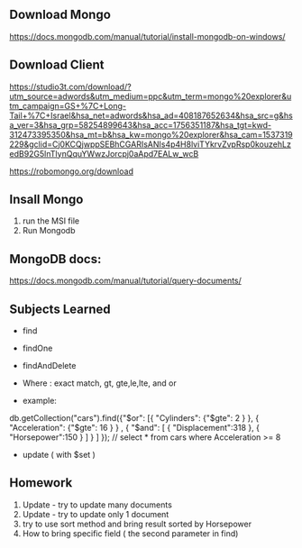 ## Download Mongo

https://docs.mongodb.com/manual/tutorial/install-mongodb-on-windows/



## Download Client

https://studio3t.com/download/?utm_source=adwords&utm_medium=ppc&utm_term=mongo%20explorer&utm_campaign=GS+%7C+Long-Tail+%7C+Israel&hsa_net=adwords&hsa_ad=408187652634&hsa_src=g&hsa_ver=3&hsa_grp=58254899643&hsa_acc=1756351187&hsa_tgt=kwd-312473395350&hsa_mt=b&hsa_kw=mongo%20explorer&hsa_cam=1537319229&gclid=Cj0KCQjwppSEBhCGARIsANIs4p4H8lviTYkrvZvpRsp0kouzehLzedB92G5lnTlynQquYWwzJorcpj0aApd7EALw_wcB

https://robomongo.org/download


## Insall Mongo
1. run the MSI file
2. Run Mongodb 



## MongoDB docs:
https://docs.mongodb.com/manual/tutorial/query-documents/



## Subjects Learned
- find
- findOne
- findAndDelete
- Where : exact match, gt, gte,le,lte, and or

- example:

db.getCollection("cars").find({"$or": [{ "Cylinders": {"$gte": 2  } }, 
     { "Acceleration": {"$gte": 16  } } , { "$and": [  { "Displacement":318 },
         { "Horsepower":150 }  ] } ]  }); // select * from cars where Acceleration >= 8 



- update ( with $set )


## Homework

1. Update - try to update many documents
2. Update - try to update only 1 document
3. try to use sort method and bring result sorted by Horsepower 
4. How to bring specific field ( the second parameter in find)